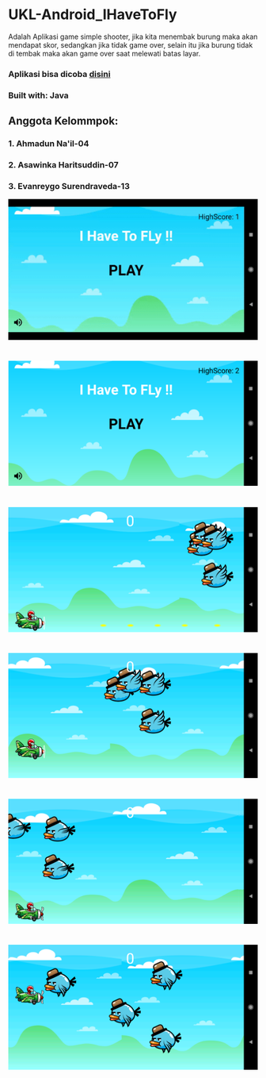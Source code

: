# UKL-Android_IHaveToFly

Adalah Aplikasi game simple shooter, jika kita menembak burung maka akan mendapat skor, sedangkan jika tidak game over, selain itu jika burung tidak di tembak maka akan game over saat melewati batas layar.

### Aplikasi bisa dicoba [disini](https://github.com/ahmaduunnail/UKL-Android_IHaveToFly/raw/master/release/app-release.apk)
### Built with: Java
## Anggota Kelommpok:
### 1. Ahmadun Na'il-04
### 2. Asawinka Haritsuddin-07
### 3. Evanreygo Surendraveda-13
![video](https://github.com/ahmaduunnail/UKL-Android_IHaveToFly/blob/master/img/ezgif-4-8b03994fa968.gif)
#
![1](https://github.com/ahmaduunnail/UKL-Android_IHaveToFly/blob/master/img/Screenshot_1606998961.png?raw=true)
#
![2](https://github.com/ahmaduunnail/UKL-Android_IHaveToFly/blob/master/img/Screenshot_1606998967.png?raw=true)
#
![3](https://github.com/ahmaduunnail/UKL-Android_IHaveToFly/blob/master/img/Screenshot_1606998970.png?raw=true)
#
![4](https://github.com/ahmaduunnail/UKL-Android_IHaveToFly/blob/master/img/Screenshot_1606998973.png?raw=true)
#
![5](https://github.com/ahmaduunnail/UKL-Android_IHaveToFly/blob/master/img/Screenshot_1606998982.png?raw=true)
